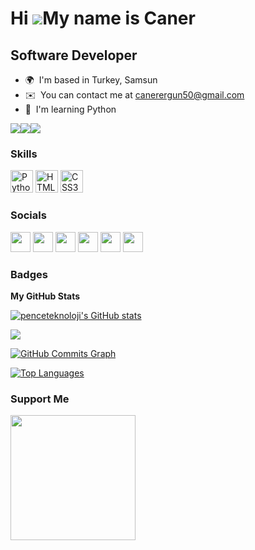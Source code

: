 Hi ![](https://user-images.githubusercontent.com/18350557/176309783-0785949b-9127-417c-8b55-ab5a4333674e.gif)My name is Caner
=============================================================================================================================

Software Developer
-----------------

* 🌍  I'm based in Turkey, Samsun
* ✉️  You can contact me at [canerergun50@gmail.com](mailto:canerergun50@gmail.com)
* 🧠  I'm learning Python

<a href="https://www.twitter.com/penceteknoloji" target="_blank" rel="noreferrer"><img
src="https://img.shields.io/twitter/follow/penceteknoloji?logo=twitter&style=for-the-badge&color=0891b2&labelColor=1c1917"
/></a><a href="https://www.github.com/penceteknoloji" target="_blank" rel="noreferrer"><img
src="https://img.shields.io/github/followers/penceteknoloji?logo=github&style=for-the-badge&color=0891b2&labelColor=1c1917" /></a><a href="https://www.twitch.tv/penceteknoloji" target="_blank" rel="noreferrer"><img
src="https://img.shields.io/twitch/status/penceteknoloji?logo=twitchsx&style=for-the-badge&color=0891b2&labelColor=1c1917&label=TWITCH+STATUS" /></a>

### Skills


<p align="left">
<a href="https://www.python.org/" target="_blank" rel="noreferrer"><img src="https://raw.githubusercontent.com/danielcranney/readme-generator/main/public/icons/skills/python-colored.svg" width="36" height="36" alt="Python" /></a>
<a href="https://developer.mozilla.org/en-US/docs/Glossary/HTML5" target="_blank" rel="noreferrer"><img src="https://raw.githubusercontent.com/danielcranney/readme-generator/main/public/icons/skills/html5-colored.svg" width="36" height="36" alt="HTML5" /></a>
<a href="https://www.w3.org/TR/CSS/#css" target="_blank" rel="noreferrer"><img src="https://raw.githubusercontent.com/danielcranney/readme-generator/main/public/icons/skills/css3-colored.svg" width="36" height="36" alt="CSS3" /></a>
</p>


### Socials

<p align="left"> <a href="https://www.github.com/penceteknoloji" target="_blank" rel="noreferrer"><img src="https://raw.githubusercontent.com/danielcranney/readme-generator/main/public/icons/socials/github-dark.svg" width="32" height="32" /></a> <a href="http://www.instagram.com/penceteknoloji" target="_blank" rel="noreferrer"><img src="https://raw.githubusercontent.com/danielcranney/readme-generator/main/public/icons/socials/instagram.svg" width="32" height="32" /></a> <a href="https://www.linkedin.com/in/penceteknoloji" target="_blank" rel="noreferrer"><img src="https://raw.githubusercontent.com/danielcranney/readme-generator/main/public/icons/socials/linkedin.svg" width="32" height="32" /></a> <a href="https://www.twitter.com/penceteknoloji" target="_blank" rel="noreferrer"><img src="https://raw.githubusercontent.com/danielcranney/readme-generator/main/public/icons/socials/twitter.svg" width="32" height="32" /></a> <a href="https://www.youtube.com/c/UCALwGtJnGqlLzbyA7Ar4MBQ" target="_blank" rel="noreferrer"><img src="https://raw.githubusercontent.com/danielcranney/readme-generator/main/public/icons/socials/youtube.svg" width="32" height="32" /></a> <a href="https://www.twitch.tv/penceteknoloji" target="_blank" rel="noreferrer"><img src="https://raw.githubusercontent.com/danielcranney/readme-generator/main/public/icons/socials/twitch.svg" width="32" height="32" /></a></p>

### Badges

<b>My GitHub Stats</b>

<a href="http://www.github.com/penceteknoloji"><img src="https://github-readme-stats.vercel.app/api?username=penceteknoloji&show_icons=true&hide=&count_private=true&title_color=0891b2&text_color=ffffff&icon_color=0891b2&bg_color=1c1917&hide_border=true&show_icons=true" alt="penceteknoloji's GitHub stats" /></a>

<a href="http://www.github.com/penceteknoloji"><img src="https://github-readme-streak-stats.herokuapp.com/?user=penceteknoloji&stroke=ffffff&background=1c1917&ring=0891b2&fire=0891b2&currStreakNum=ffffff&currStreakLabel=0891b2&sideNums=ffffff&sideLabels=ffffff&dates=ffffff&hide_border=true" /></a>

<a href="http://www.github.com/penceteknoloji"><img src="https://activity-graph.herokuapp.com/graph?username=penceteknoloji&bg_color=1c1917&color=ffffff&line=0891b2&point=ffffff&area_color=1c1917&area=true&hide_border=true&custom_title=GitHub%20Commits%20Graph" alt="GitHub Commits Graph" /></a>

<a href="https://github.com/penceteknoloji" align="left"><img src="https://github-readme-stats.vercel.app/api/top-langs/?username=penceteknoloji&langs_count=10&title_color=0891b2&text_color=ffffff&icon_color=0891b2&bg_color=1c1917&hide_border=true&locale=en&custom_title=Top%20%Languages" alt="Top Languages" /></a>

### Support Me

<a href="https://www.buymeacoffee.com/penceteknoloji"><img src="https://cdn.buymeacoffee.com/buttons/v2/default-yellow.png" width="200" /></a>
